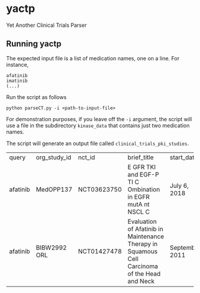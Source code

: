 # yactp
Yet Another Clinical Trials Parser


## Running yactp

The expected input file is a list of medication names, one on a line. For instance,

```
afatinib
imatinib
(...)
```

Run the script as follows
```
python parseCT.py -i <path-to-input-file>
```

For demonstration purposes, if you leave off the ``-i`` argument, the script will use a file in
the subdirectory ``kinase_data`` that contains just two medication names.


The script will generate an output file called ``clinical_trials_pki_studies``.


	

<table>
<tr><td>query</td><td>org_study_id</td><td>nct_id</td><td>brief_title</td><td>start_date</td><td>completion_date</td><td>phase</td><td>condition</td><td>intervention_type</td><td>intervention_name</td><td>	mesh</td></tr>
<tr><td>afatinib</td><td>MedOPP137</td><td>NCT03623750</td><td>E GFR TKI and EGF-P TI C Ombination in EGFR mutA nt NSCL C	</td><td>July 6, 2018</td><td>August 1, 2020</td><td>Phase 1/Phase 2</td><td>Carcinoma, Non-Small-Cell Lung</td><td>Drug</td><td>EGFR-TK Inhibitor</td><td>Carcinoma, Non-Small-Cell Lung</td></tr>
<tr><td>afatinib</td><td>BIBW2992 ORL</td><td>NCT01427478</td><td>Evaluation of Afatinib in Maintenance Therapy in Squamous Cell Carcinoma of the Head and Neck</td><td>September 2011</td><td>November 2021</td><td>	Phase 3	</td><td>Head and Neck Squamous Cell Carcinoma</td><td>	Drug|	AFATINIB</td><td>Carcinoma;Carcinoma, Squamous Cell;Squamous Cell Carcinoma of Head and Neck</td></tr>
</table>

